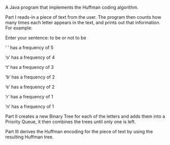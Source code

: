 A Java program that implements the Huffman coding algorithm.


Part I reads-in a piece of text from the user. The program then counts how
many times each letter appears in the text, and prints out that information. For example:

Enter your sentence: to be or not to be

‘ ’ has a frequency of 5

‘o’ has a frequency of 4

‘t’ has a frequency of 3

‘b’ has a frequency of 2

‘e’ has a frequency of 2

‘r’ has a frequency of 1

‘n’ has a frequency of 1


Part II creates a new Binary Tree for each of the letters and adds them into a
Priority Queue, it then combines the trees until only one is left.


Part III derives the Huffman encoding for the piece of
text by using the resulting Huffman tree.
